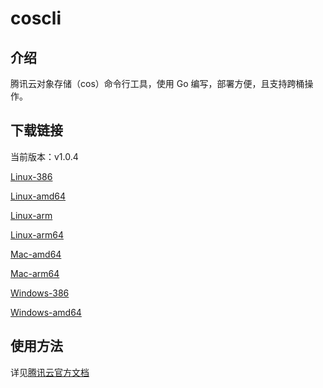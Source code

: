 # coscli

## 介绍

腾讯云对象存储（cos）命令行工具，使用 Go 编写，部署方便，且支持跨桶操作。

## 下载链接

当前版本：v1.0.4

[Linux-386](https://github.com/tencentyun/coscli/releases/download/v1.0.4/coscli-v1.0.4-linux-386)

[Linux-amd64](https://github.com/tencentyun/coscli/releases/download/v1.0.4/coscli-v1.0.4-linux-amd64)

[Linux-arm](https://github.com/tencentyun/coscli/releases/download/v1.0.4/coscli-v1.0.4-linux-arm)

[Linux-arm64](https://github.com/tencentyun/coscli/releases/download/v1.0.4/coscli-v1.0.4-linux-arm64)

[Mac-amd64](https://github.com/tencentyun/coscli/releases/download/v1.0.4/coscli-v1.0.4-darwin-amd64)

[Mac-arm64](https://github.com/tencentyun/coscli/releases/download/v1.0.4/coscli-v1.0.4-darwin-arm64)

[Windows-386](https://github.com/tencentyun/coscli/releases/download/v1.0.4/coscli-v1.0.4-windows-386.exe)

[Windows-amd64](https://github.com/tencentyun/coscli/releases/download/v1.0.4/coscli-v1.0.4-windows-amd64.exe)

## 使用方法

详见[腾讯云官方文档](https://cloud.tencent.com/document/product/436/63143)

